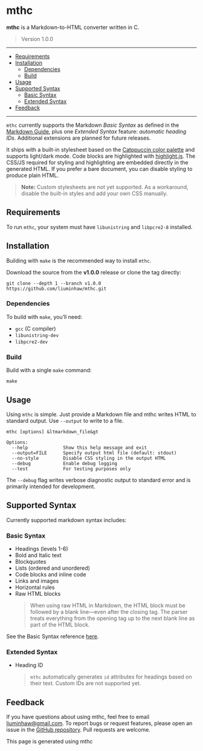 # mthc

**mthc** is a Markdown-to-HTML converter written in C. 

> Version 1.0.0

---

- [Requirements](#requirements)
- [Installation](#installation)
    - [Dependencies](#dependencies)
    - [Build](#build)
- [Usage](#usage)
- [Supported Syntax](#supported-syntax)
    - [Basic Syntax](#basic-syntax)
    - [Extended Syntax](#extended-syntax)
- [Feedback](#feedback)

---

`mthc` currently supports the Markdown *Basic Syntax* as defined in the [Markdown Guide](https://www.markdownguide.org/basic-syntax/), plus one *Extended Syntax* feature: *automatic heading IDs*. Additional extensions are planned for future releases.

It ships with a built-in stylesheet based on the [Catppuccin color palette](https://catppuccin.com/palette/) and supports light/dark mode. Code blocks are highlighted with [highlight.js](https://highlightjs.org/). The CSS/JS required for styling and highlighting are embedded directly in the generated HTML. If you prefer a bare document, you can disable styling to produce plain HTML.

> **Note:** Custom stylesheets are not yet supported. As a workaround, disable the built-in styles and add your own CSS manually.

## Requirements
To run `mthc`, your system must have `libunistring` and `libpcre2-8` installed.

## Installation
Building with `make` is the recommended way to install `mthc`.

Download the source from the **v1.0.0** release or clone the tag directly:

    git clone --depth 1 --branch v1.0.0 https://github.com/liuminhaw/mthc.git

### Dependencies
To build with `make`, you’ll need:
- `gcc` (C compiler)
- `libunistring-dev`
- `libpcre2-dev`

### Build
Build with a single `make` command:

    make

## Usage
Using `mthc` is simple. Just provide a Markdown file and mthc writes HTML to standard output. Use `--output` to write to a file.

    mthc [options] &ltmarkdown_file&gt
     
    Options:
      --help             Show this help message and exit
      --output=FILE      Specify output html file (default: stdout)
      --no-style         Disable CSS styling in the output HTML
      --debug            Enable debug logging
      --test             For testing purposes only

The `--debug` flag writes verbose diagnostic output to standard error and is primarily intended for development.

## Supported Syntax
Currently supported markdown syntax includes:

### Basic Syntax
- Headings (levels 1-6)
- Bold and Italic text
- Blockquotes
- Lists (ordered and unordered)
- Code blocks and inline code
- Links and images
- Horizontal rules
- Raw HTML blocks
    > When using raw HTML in Markdown, the HTML block must be followed by a blank line—even after the closing tag. The parser treats everything from the opening tag up to the next blank line as part of the HTML block.

See the Basic Syntax reference [here](https://www.markdownguide.org/basic-syntax/).

### Extended Syntax
- Heading ID
    > `mthc` automatically generates `id` attributes for headings based on their text. Custom IDs are not supported yet.

## Feedback 
If you have questions about using mthc, feel free to email <liuminhaw@gmail.com>.
To report bugs or request features, please open an issue in the [GitHub repository](https://github.com/liuminhaw/mthc). Pull requests are welcome.

<footer>
This page is generated using mthc
</footer>
